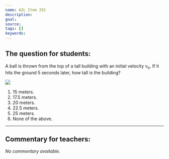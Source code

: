 ```yaml
---
name: A2L Item 291
description: 
goal: 
source: 
tags: []
keywords: 
---
```


## The question for students:

A ball is thrown from the top of a tall building with an initial
velocity v<sub>o</sub>. If it hits the ground 5 seconds later, how tall
is the building? <div class="img-right"><img
src="/files/Item291_fig1.gif" /></div>

1. 15 meters.
2. 17.5 meters.
3. 20 meters.
4. 22.5 meters.
5. 25 meters.
6. None of the above.


<hr/>

## Commentary for teachers:

_No commentary available._
